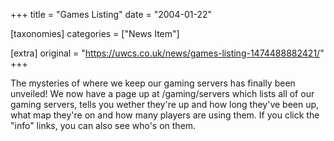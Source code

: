 +++
title = "Games Listing"
date = "2004-01-22"

[taxonomies]
categories = ["News Item"]

[extra]
original = "https://uwcs.co.uk/news/games-listing-1474488882421/"
+++

The mysteries of where we keep our gaming servers has finally been unveiled\! We now have a page up at /gaming/servers which lists all of our gaming servers, tells you wether they're up and how long they've been up, what map they're on and how many players are using them. If you click the "info" links, you can also see who's on them.


